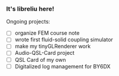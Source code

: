 ### It's libreliu here!

<!--
**libreliu/libreliu** is a ✨ _special_ ✨ repository because its `README.md` (this file) appears on your GitHub profile.

Here are some ideas to get you started:

- 🔭 I’m currently working on ...
- 🌱 I’m currently learning ...
- 👯 I’m looking to collaborate on ...
- 🤔 I’m looking for help with ...
- 💬 Ask me about ...
- 📫 How to reach me: ...
- 😄 Pronouns: ...
- ⚡ Fun fact: ...
-->

Ongoing projects:
- [ ] organize FEM course note
- [ ] wrote first fluid-solid coupling simulator
- [ ] make my tinyGLRenderer work
- [ ] Audio-QSL-Card project
- [ ] QSL Card of my own
- [ ] Digitalized log management for BY6DX
